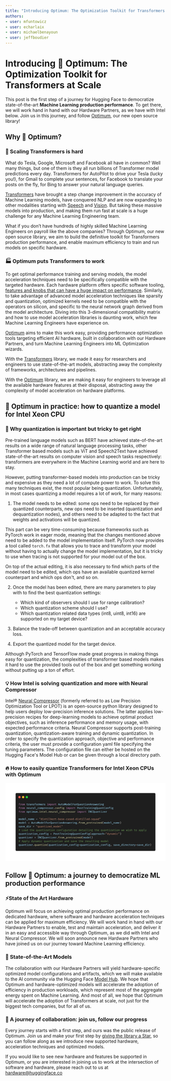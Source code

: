 ```yaml
---
title: "Introducing Optimum: The Optimization Toolkit for Transformers at Scale"
authors:
- user: mfuntowicz
- user: echarlaix
- user: michaelbenayoun
- user: jeffboudier
---
```



# Introducing 🤗 Optimum: The Optimization Toolkit for Transformers at Scale

<!-- {blog_metadata} -->
<!-- {authors} -->

This post is the first step of a journey for Hugging Face to democratize
state-of-the-art **Machine Learning production performance**.
To get there, we will work hand in hand with our
Hardware Partners, as we have with Intel below.
Join us in this journey, and follow [Optimum](https://github.com/huggingface/optimum), our new open source library!


## Why 🤗 Optimum?
### 🤯 Scaling Transformers is hard

What do Tesla, Google, Microsoft and Facebook all have in common?
Well many things, but one of them is they all run billions of Transformer model predictions
every day. Transformers for AutoPilot to drive your Tesla (lucky you!),
for Gmail to complete your sentences,
for Facebook to translate your posts on the fly,
for Bing to answer your natural language queries.

[Transformers](https://github.com/huggingface/transformers) have brought a step change improvement
in the accuracy of Machine Learning models, have conquered NLP and are now expanding
to other modalities starting with [Speech](https://huggingface.co/models?pipeline_tag=automatic-speech-recognition&sort=downloads)
and [Vision](https://huggingface.co/models?pipeline_tag=image-classification&sort=downloads).
But taking these massive models into production, and making them run fast at scale is a huge challenge
for any Machine Learning Engineering team.

What if you don’t have hundreds of highly skilled Machine Learning Engineers on payroll like the above companies?
Through Optimum, our new open source library, we aim to build the definitive toolkit for Transformers production performance,
and enable maximum efficiency to train and run models on specific hardware.

### 🏭 Optimum puts Transformers to work

To get optimal performance training and serving models, the model acceleration techniques need to be specifically compatible with the targeted hardware.
Each hardware platform offers specific software tooling,
[features and knobs that can have a huge impact on performance](https://huggingface.co/blog/bert-cpu-scaling-part-1).
Similarly, to take advantage of advanced model acceleration techniques like sparsity and quantization, optimized kernels need to be compatible with the operators on silicon,
and specific to the neural network graph derived from the model architecture.
Diving into this 3-dimensional compatibility matrix and how to use model acceleration libraries is daunting work,
which few Machine Learning Engineers have experience on.

[Optimum](https://github.com/huggingface/optimum) aims to make this work easy, providing performance optimization tools targeting efficient AI hardware,
built in collaboration with our Hardware Partners, and turn Machine Learning Engineers into ML Optimization wizards.

With the [Transformers](https://github.com/huggingface/transformers) library, we made it easy for researchers and engineers to use state-of-the-art models,
abstracting away the complexity of frameworks, architectures and pipelines.

With the [Optimum](https://github.com/huggingface/optimum) library, we are making it easy for engineers to leverage all the available hardware features at their disposal,
abstracting away the complexity of model acceleration on hardware platforms.

## 🤗 Optimum in practice: how to quantize a model for Intel Xeon CPU
### 🤔 Why quantization is important but tricky to get right

Pre-trained language models such as BERT have achieved state-of-the-art results on a wide range of natural language processing tasks,
other Transformer based models such as ViT and Speech2Text have achieved state-of-the-art results on computer vision and speech tasks respectively:
transformers are everywhere in the Machine Learning world and are here to stay.

However, putting transformer-based models into production can be tricky and expensive as they need a lot of compute power to work.
To solve this many techniques exist, the most popular being quantization.
Unfortunately, in most cases quantizing a model requires a lot of work, for many reasons:

1. The model needs to be edited: some ops need to be replaced by their quantized counterparts, new ops need to be inserted (quantization and dequantization nodes),
and others need to be adapted to the fact that weights and activations will be quantized.

This part can be very time-consuming because frameworks such as PyTorch work in eager mode, meaning that the changes mentioned above need to be added to the model implementation itself.
PyTorch now provides a tool called `torch.fx` that allows you to trace and transform your model without having to actually change the model implementation, but it is tricky to use when tracing is not supported for your model out of the box.

On top of the actual editing, it is also necessary to find which parts of the model need to be edited,
which ops have an available quantized kernel counterpart and which ops don't, and so on.

2. Once the model has been edited, there are many parameters to play with to find the best quantization settings:
   - Which kind of observers should I use for range calibration?
   - Which quantization scheme should I use?
   - Which quantization related data types (int8, uint8, int16) are supported on my target device?

3. Balance the trade-off between quantization and an acceptable accuracy loss.
4. Export the quantized model for the target device.

Although PyTorch and TensorFlow made great progress in making things easy for quantization,
the complexities of transformer based models makes it hard to use the provided tools out of the box and get something working without putting up a ton of effort.

### 💡 How Intel is solving quantization and more with Neural Compressor

Intel® [Neural Compressor](https://github.com/intel/neural-compressor) (formerly referred to as Low Precision Optimization Tool or LPOT) is an open-source python library designed to help users deploy low-precision inference solutions.
The latter applies low-precision recipes for deep-learning models to achieve optimal product objectives,
such as inference performance and memory usage, with expected performance criteria.
Neural Compressor supports post-training quantization, quantization-aware training and dynamic quantization.
In order to specify the quantization approach, objective and performance criteria, the user must provide a configuration yaml file specifying the tuning parameters.
The configuration file can either be hosted on the Hugging Face's Model Hub or can be given through a local directory path.

### 🔥 How to easily quantize Transformers for Intel Xeon CPUs with Optimum

![Automatic quantization code snippet](assets/25_hardware_partners_program/carbon_inc_quantizer.png)

## Follow 🤗 Optimum: a journey to democratize ML production performance
### ⚡️State of the Art Hardware
Optimum will focus on achieving optimal production performance on dedicated hardware, where software and hardware acceleration techniques can be applied for maximum efficiency.
We will work hand in hand with our Hardware Partners to enable, test and maintain acceleration, and deliver it in an easy and accessible way through Optimum, as we did with Intel and Neural Compressor.
We will soon announce new Hardware Partners who have joined us on our journey toward Machine Learning efficiency.

### 🔮 State-of-the-Art Models

The collaboration with our Hardware Partners will yield hardware-specific optimized model configurations and artifacts,
which we will make available to the AI community via the Hugging Face [Model Hub](https://huggingface.co/models).
We hope that Optimum and hardware-optimized models will accelerate the adoption of efficiency in production workloads,
which represent most of the aggregate energy spent on Machine Learning.
And most of all, we hope that Optimum will accelerate the adoption of Transformers at scale, not just for the biggest tech companies, but for all of us.

### 🌟 A journey of collaboration: join us, follow our progress

Every journey starts with a first step, and ours was the public release of Optimum.
Join us and make your first step by [giving the library a Star](https://github.com/huggingface/optimum),
so you can follow along as we introduce new supported hardware, acceleration techniques and optimized models.

If you would like to see new hardware and features be supported in Optimum,
or you are interested in joining us to work at the intersection of software and hardware, please reach out to us at hardware@huggingface.co
